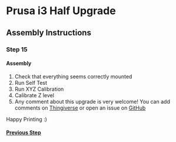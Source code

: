 # Prusa i3 Half Upgrade

## Assembly Instructions

### Step 15

#### Assembly

1. Check that everything seems correctly mounted
1. Run Self Test
1. Run XYZ Calibration
1. Calibrate Z level
1. Any comment about this upgrade is very welcome! You can add comments on [Thingiverse](https://www.thingiverse.com/pekcitron/about) or open an issue on [GitHub](https://github.com/gregsaun/prusa_i3_bear_upgrade/issues)


Happy Printing :)


#### [Previous Step](step14.md)